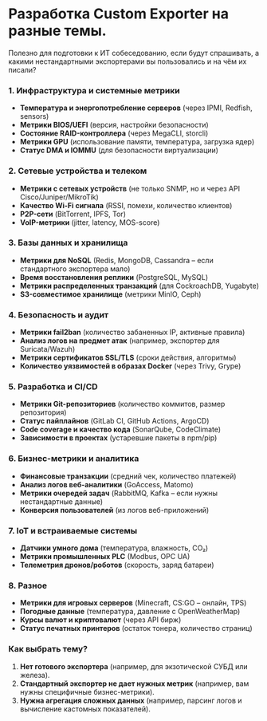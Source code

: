 # Разработка Custom Exporter на разные темы.

Полезно для подготовки к ИТ собеседованию, если будут спрашивать, а какими нестандартными экспортерами вы пользовались и на чём их писали? 

### **1. Инфраструктура и системные метрики**  
- **Температура и энергопотребление серверов** (через IPMI, Redfish, sensors)  
- **Метрики BIOS/UEFI** (версия, настройки безопасности)  
- **Состояние RAID-контроллера** (через MegaCLI, storcli)  
- **Метрики GPU** (использование памяти, температура, загрузка ядер)  
- **Статус DMA и IOMMU** (для безопасности виртуализации)  

### **2. Сетевые устройства и телеком**  
- **Метрики с сетевых устройств** (не только SNMP, но и через API Cisco/Juniper/MikroTik)  
- **Качество Wi-Fi сигнала** (RSSI, помехи, количество клиентов)  
- **P2P-сети** (BitTorrent, IPFS, Tor)  
- **VoIP-метрики** (jitter, latency, MOS-score)  

### **3. Базы данных и хранилища**  
- **Метрики для NoSQL** (Redis, MongoDB, Cassandra – если стандартного экспортера мало)  
- **Время восстановления реплики** (PostgreSQL, MySQL)  
- **Метрики распределенных транзакций** (для CockroachDB, Yugabyte)  
- **S3-совместимое хранилище** (метрики MinIO, Ceph)  

### **4. Безопасность и аудит**  
- **Метрики fail2ban** (количество забаненных IP, активные правила)  
- **Анализ логов на предмет атак** (например, экспортер для Suricata/Wazuh)  
- **Метрики сертификатов SSL/TLS** (сроки действия, алгоритмы)  
- **Количество уязвимостей в образах Docker** (через Trivy, Grype)  

### **5. Разработка и CI/CD**  
- **Метрики Git-репозиториев** (количество коммитов, размер репозитория)  
- **Статус пайплайнов** (GitLab CI, GitHub Actions, ArgoCD)  
- **Code coverage и качество кода** (SonarQube, CodeClimate)  
- **Зависимости в проектах** (устаревшие пакеты в npm/pip)  

### **6. Бизнес-метрики и аналитика**  
- **Финансовые транзакции** (средний чек, количество платежей)  
- **Анализ логов веб-аналитики** (GoAccess, Matomo)  
- **Метрики очередей задач** (RabbitMQ, Kafka – если нужны нестандартные данные)  
- **Конверсия пользователей** (из логов веб-приложений)  

### **7. IoT и встраиваемые системы**  
- **Датчики умного дома** (температура, влажность, CO₂)  
- **Метрики промышленных PLC** (Modbus, OPC UA)  
- **Телеметрия дронов/роботов** (скорость, заряд батареи)  

### **8. Разное**  
- **Метрики для игровых серверов** (Minecraft, CS:GO – онлайн, TPS)  
- **Погодные данные** (температура, давление с OpenWeatherMap)  
- **Курсы валют и криптовалют** (через API бирж)  
- **Статус печатных принтеров** (остаток тонера, количество страниц)  

### **Как выбрать тему?**  
1. **Нет готового экспортера** (например, для экзотической СУБД или железа).  
2. **Стандартный экспортер не дает нужных метрик** (например, вам нужны специфичные бизнес-метрики).  
3. **Нужна агрегация сложных данных** (например, парсинг логов и вычисление кастомных показателей).  
